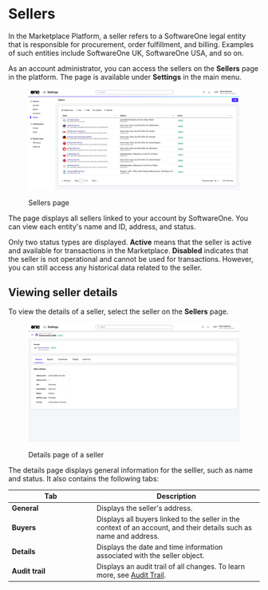 # Sellers

In the Marketplace Platform, a seller refers to a SoftwareOne legal entity that is responsible for procurement, order fulfillment, and billing. Examples of such entities include SoftwareOne UK, SoftwareOne USA, and so on.

As an account administrator, you can access the sellers on the **Sellers** page in the platform. The page is available under **Settings** in the main menu.

<figure><img src="../../.gitbook/assets/settings_sellers.png" alt=""><figcaption><p>Sellers page</p></figcaption></figure>

The page displays all sellers linked to your account by SoftwareOne. You can view each entity's name and ID, address, and status.&#x20;

Only two status types are displayed. **Active** means that the seller is active and available for transactions in the Marketplace. **Disabled** indicates that the seller is not operational and cannot be used for transactions. However, you can still access any historical data related to the seller.&#x20;

## Viewing seller details <a href="#subscription-details" id="subscription-details"></a>

To view the details of a seller, select the seller on the **Sellers** page.&#x20;

<figure><img src="../../.gitbook/assets/settings_seller_details.png" alt=""><figcaption><p>Details page of a seller</p></figcaption></figure>

The details page displays general information for the selller, such as name and status. It also contains the following tabs:

<table><thead><tr><th width="156">Tab</th><th>Description</th></tr></thead><tbody><tr><td><strong>General</strong></td><td>Displays the seller's address. </td></tr><tr><td><strong>Buyers</strong></td><td>Displays all buyers linked to the seller in the context of an account, and their details such as name and address.</td></tr><tr><td><strong>Details</strong> </td><td>Displays the date and time information associated with the seller object.</td></tr><tr><td><strong>Audit trail</strong></td><td>Displays an audit trail of all changes. To learn more, see <a href="https://docs.platform.softwareone.com/modules-and-features/settings/audit-trail">Audit Trail</a>.</td></tr></tbody></table>
